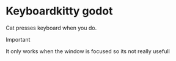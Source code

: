 # Keyboardkitty godot

Cat presses keyboard when you do.

> [!important]
> It only works when the window is focused so its not really usefull
